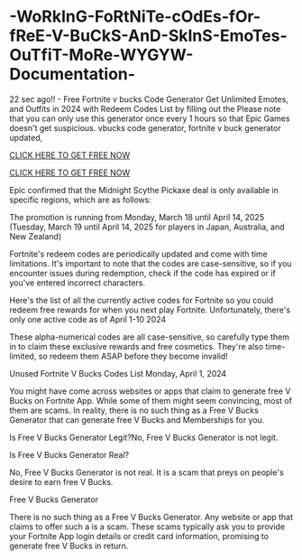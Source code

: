 # -WoRkInG-FoRtNiTe-cOdEs-fOr-fReE-V-BuCkS-AnD-SkInS-EmoTes-OuTfiT-MoRe-WYGYW-Documentation-
22 sec ago!! - Free Fortnite v bucks Code Generator Get Unlimited Emotes, and Outfits in 2024 with Redeem Codes List by filling out the Please note that you can only use this generator once every 1 hours so that Epic Games doesn't get suspicious. vbucks code generator, fortnite v buck generator updated,

[CLICK HERE TO GET FREE NOW](https://www.aeroned.com/getmedia/8e357b27-941d-43dd-8241-39d7c92c4b96/newvbucksar.html.aspx)

[CLICK HERE TO GET FREE NOW](https://www.aeroned.com/getmedia/8e357b27-941d-43dd-8241-39d7c92c4b96/newvbucksar.html.aspx)

Epic confirmed that the Midnight Scythe Pickaxe deal is only available in specific regions, which are as follows:


The promotion is running from Monday, March 18 until April 14, 2025 (Tuesday, March 19 until April 14, 2025 for players in Japan, Australia, and New Zealand)

Fortnite's redeem codes are periodically updated and come with time limitations. It's important to note that the codes are case-sensitive, so if you encounter issues during redemption, check if the code has expired or if you've entered incorrect characters.

Here's the list of all the currently active codes for Fortnite so you could redeem free rewards for when you next play Fortnite. Unfortunately, there's only one active code as of April 1-10 2024

These alpha-numerical codes are all case-sensitive, so carefully type them in to claim these exclusive rewards and free cosmetics. They're also time-limited, so redeem them ASAP before they become invalid!

Unused Fortnite V Bucks Codes List Monday, April 1, 2024

You might have come across websites or apps that claim to generate free V Bucks on Fortnite App. While some of them might seem convincing, most of them are scams. In reality, there is no such thing as a Free V Bucks Generator that can generate free V Bucks and Memberships for you.

Is Free V Bucks Generator Legit?No, Free V Bucks Generator is not legit.

Is Free V Bucks Generator Real?

No, Free V Bucks Generator is not real. It is a scam that preys on people's desire to earn free V Bucks.

Free V Bucks Generator

There is no such thing as a Free V Bucks Generator. Any website or app that claims to offer such a is a scam. These scams typically ask you to provide your Fortnite App login details or credit card information, promising to generate free V Bucks in return.
